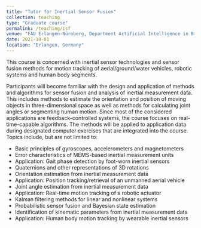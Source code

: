 ```yaml
---
title: "Tutor for Inertial Sensor Fusion"
collection: teaching
type: "Graduate course"
permalink: /teaching/isf
venue: "FAU Erlangen-Nürnberg, Department Artificial Intelligence in Biomedical Engineering"
date: 2021-10-01
location: "Erlangen, Germany"
---
```


This course is concerned with inertial sensor technologies and sensor fusion methods for motion tracking of aerial/ground/water vehicles, robotic systems and human body segments. 

Participants will become familiar with the design and application of methods and algorithms for sensor fusion and analysis of inertial measurement data. This includes methods to estimate the orientation and position of moving objects in three-dimensional space as well as methods for calculating joint angles or segmenting human motion. Since most of the considered applications are feedback-controlled systems, the course focuses on real-time-capable algorithms. The methods will be applied to application data during designated computer exercises that are integrated into the course.
Topics include, but are not limited to:
- Basic principles of gyroscopes, accelerometers and magnetometers
- Error characteristics of MEMS-based inertial measurement units
- Application: Gait phase detection by foot-worn inertial sensors
- Quaternions and other representations of 3D rotations
- Orientation estimation from inertial measurement data
- Application: Position tracking/retrieval of an unmanned aerial vehicle
- Joint angle estimation from inertial measurement data
- Application: Real-time motion tracking of a robotic actuator
- Kalman filtering methods for linear and nonlinear systems
- Probabilistic sensor fusion and Bayesian state estimation
- Identification of kinematic parameters from inertial measurement data
- Application: Human body motion tracking by wearable inertial sensors